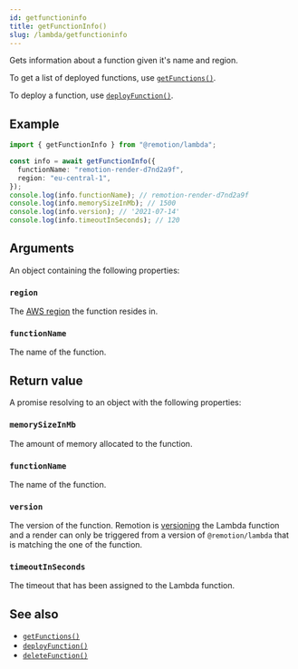 ```yaml
---
id: getfunctioninfo
title: getFunctionInfo()
slug: /lambda/getfunctioninfo
---
```


Gets information about a function given it's name and region.

To get a list of deployed functions, use [`getFunctions()`](/docs/lambda/getfunctions).

To deploy a function, use [`deployFunction()`](/docs/lambda/deployfunction).

## Example

```ts twoslash
import { getFunctionInfo } from "@remotion/lambda";

const info = await getFunctionInfo({
  functionName: "remotion-render-d7nd2a9f",
  region: "eu-central-1",
});
console.log(info.functionName); // remotion-render-d7nd2a9f
console.log(info.memorySizeInMb); // 1500
console.log(info.version); // '2021-07-14'
console.log(info.timeoutInSeconds); // 120
```

## Arguments

An object containing the following properties:

### `region`

The [AWS region](/docs/lambda/region-selection) the function resides in.

### `functionName`

The name of the function.

## Return value

A promise resolving to an object with the following properties:

### `memorySizeInMb`

The amount of memory allocated to the function.

### `functionName`

The name of the function.

### `version`

The version of the function. Remotion is [versioning](/docs/lambda/changelog) the Lambda function and a render can only be triggered from a version of `@remotion/lambda` that is matching the one of the function.

### `timeoutInSeconds`

The timeout that has been assigned to the Lambda function.

## See also

- [`getFunctions()`](/docs/lambda/getfunctions)
- [`deployFunction()`](/docs/lambda/deployfunction)
- [`deleteFunction()`](/docs/lambda/deletefunction)
